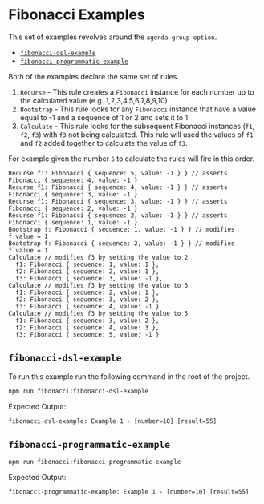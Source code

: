 # Fibonacci Examples

This set of examples revolves around the `agenda-group option`.

* [`fibonacci-dsl-example`](#fibonacci-dsl-example)
* [`fibonacci-programmatic-example`](#fibonacci-programmatic-example)

Both of the examples declare the same set of rules.

1. `Recurse` - This rule creates a `Fibonacci` instance for each number up to the calculated value (e.g. 1,2,3,4,5,6,7,8,9,10)
2. `Bootstrap` - This rule looks for any `Fibonacci` instance that have a value equal to -1 and a sequence of 1 or 2 and sets it to 1.
3. `Calculate` - This rule looks for the subsequent Fibonacci instances (`f1`, `f2`, `f3`) with `f3` not being calculated. This rule will used the values of `f1` and `f2` added together to calculate the value of `f3`.

For example given the number `5` to  calculate the rules will fire in this order.

```
Recurse f1: Fibonacci { sequence: 5, value: -1 } } // asserts Fibonacci { sequence: 4, value: -1 }
Recurse f1: Fibonacci { sequence: 4, value: -1 } } // asserts Fibonacci { sequence: 3, value: -1 }
Recurse f1: Fibonacci { sequence: 3, value: -1 } } // asserts Fibonacci { sequence: 2, value: -1 }
Recurse f1: Fibonacci { sequence: 2, value: -1 } } // asserts Fibonacci { sequence: 1, value: -1 }
Bootstrap f: Fibonacci { sequence: 1, value: -1 } } // modifies f.value = 1
Bootstrap f: Fibonacci { sequence: 2, value: -1 } } // modifies f.value = 1
Calculate // modifies f3 by setting the value to 2
  f1: Fibonacci { sequence: 1, value: 1 },
  f2: Fibonacci { sequence: 2, value: 1 },
  f3: Fibonacci { sequence: 3, value: -1 },
Calculate // modifies f3 by setting the value to 3
  f1: Fibonacci { sequence: 2, value: 1 },
  f2: Fibonacci { sequence: 3, value: 2 },
  f3: Fibonacci { sequence: 4, value: -1 }
Calculate // modifies f3 by setting the value to 5
  f1: Fibonacci { sequence: 3, value: 2 },
  f2: Fibonacci { sequence: 4, value: 3 },
  f3: Fibonacci { sequence: 5, value: -1 }

```


## `fibonacci-dsl-example`

To run this example run the following command in the root of the project.

```sh
npm run fibonacci:fibonacci-dsl-example
```

Expected Output:

```
fibonacci-dsl-example: Example 1 - [number=10] [result=55]
```

## `fibonacci-programmatic-example`

```sh
npm run fibonacci:fibonacci-programmatic-example
```

Expected Output:

```
fibonacci-programmatic-example: Example 1 - [number=10] [result=55]
```


